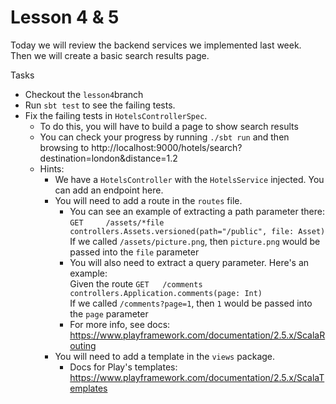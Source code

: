 # Lesson 4 & 5

Today we will review the backend services we implemented last week.  
Then we will create a basic search results page.

Tasks
* Checkout the `lesson4`branch
* Run `sbt test` to see the failing tests.
* Fix the failing tests in `HotelsControllerSpec`.
    * To do this, you will have to build a page to show search results
    * You can check your progress by running `./sbt run` and then browsing to http://localhost:9000/hotels/search?destination=london&distance=1.2
    * Hints:
        * We have a `HotelsController` with the `HotelsService` injected. You can add an endpoint here.
        * You will need to add a route in the `routes` file.
            * You can see an example of extracting a path parameter there:  
              `GET     /assets/*file               controllers.Assets.versioned(path="/public", file: Asset)`  
              If we called `/assets/picture.png`, then `picture.png` would be passed into the `file` parameter
            * You will also need to extract a query parameter. Here's an example:  
              Given the route `GET   /comments                     controllers.Application.comments(page: Int)`  
              If we called `/comments?page=1`, then `1` would be passed into the  `page` parameter
            * For more info, see docs: https://www.playframework.com/documentation/2.5.x/ScalaRouting
        * You will need to add a template in the `views` package.
            * Docs for Play's templates: https://www.playframework.com/documentation/2.5.x/ScalaTemplates

